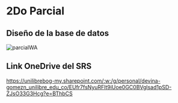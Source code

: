 # 2Do Parcial

## Diseño de la base de datos
![parcialWA](https://github.com/user-attachments/assets/52e4f707-62c4-4f17-ba40-bf92227e743a)


## Link OneDrive del SRS
https://unilibrebog-my.sharepoint.com/:w:/g/personal/devina-gomezn_unilibre_edu_co/EUfr7fsNyuRFlt9iUoe0GC0BVglsad1pSD-ZJsO33G3Hcg?e=BThbCS
